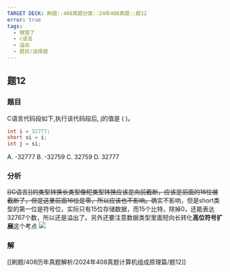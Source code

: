 ```yaml
---
TARGET DECK: 刷题::408真题分类::24年408真题::题12
error: true
tags:
  - 做错了
  - c语言
  - 溢出
  - 题目/选择题
---
```

## 题12
### 题目
C语言代码段如下,执行该代码段后, j的值是 (   )。
```c
int i = 32777;
short si = i;
int j = si;
```
A. -32777
B. -32759
C. 32759
D. 32777
### 分析
~~[[C语言]]的类型转换长类型像短类型转换应该是向前截断，应该是前面的16位被截断了，但是这里前面16位是零，所以应该也不影响。~~确实不影响，但是short类型的第一位是符号位，实际只有15位存储数据，而15个比特，除掉0，还能表达32767个数，所以还是溢出了。另外还要注意数据类型里面短向长转化**高位符号扩展**这个考点
![](https://img.hwenyi.tech/202412140007218.webp)
### 解
[[刷题/408历年真题解析/2024年408真题计算机组成原理篇/题12]]